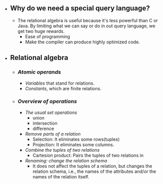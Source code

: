 - ## Why do we need a special query language?
	- The relational algebra is useful because it's less powerful than C or Java. By limiting what we can say or do in out query language, we get two huge rewards.
		- Ease of programming
		- Make the compiler can produce highly optimized code.
- ## Relational algebra
	- ### _Atomic operands_
		- _Variables_ that stand for relations.
		- _Constants_, which are finite relations.
	- ### _Overview of operations_
		- _The usual set operations_
			- union
			- intersection
			- difference
		- _Remove parts of a relation_
			- Selection: It eliminates some rows(tuples)
			- Projection: It eliminates some columns.
		- _Combine the tuples of two relations_
			- Cartesion product: Pairs the tuples of two relations in
		- _Renaming: change the relation schema_
			- It does not affect the tuples of a relation, but changes the relation schema, i.e., the names of the attributes and/or the names of the relation itself.